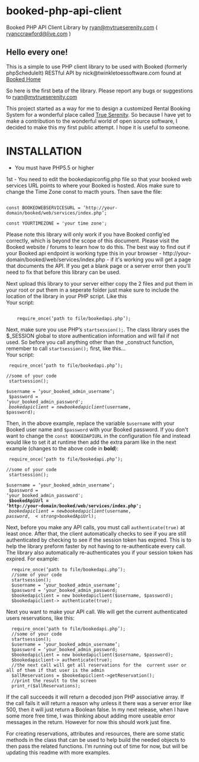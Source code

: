 # booked-php-api-client
Booked PHP API Client Library
by ryan@mytrueserenity.com ( ryanccrawford@live.com )

<h2>Hello every one!</h2>

<p>This is a simple to use PHP client library to be used with Booked (formerly phpScheduleIt) RESTful API by nick@twinkletoessoftware.com found at <a href='http://sourceforge.net/projects/phpscheduleit'>Booked Home</a></p>
<p>So here is the first beta of the library. Please report any bugs or suggestions to <a href="mailto:ryan@mytrueserenity.com">ryan@mytrueserenity.com</a></p>
<p>This project started as a way for me to design a customized Rental Booking System for a wonderful place called <a href='https://mytrueserenity.com'>True Serenity</a>. So because I have yet to make a contribution to the wonderful world of open source software, I decided to make this my first public attempt. I hope it is useful to someone.</p>
<h1>INSTALLATION</h1>
<ul><li>You must have PHP5.5 or higher</li></ul>
<p>1st - You need to edit the bookedapiconfig.php file
so that your booked web services URL points to where your Booked is hosted. Alos make sure to change the Time Zone const to macth yours. Then save the file:</p> 
<p>
<code>
const BOOKEDWEBSERVICESURL = ‘http://your-domain/booked/web/services/index.php’;
</code>
<code>
const YOURTIMEZONE = 'your time zone';
</code>
</p>
<p>Please note this library will only work if you have Booked config'ed correctly, which is beyond the scope of this document. Please visit the Booked website / forums to learn how to do this. The best way to find out if your Booked api endpoint is working type this in your browser - http://your-domain/booked/web/services/index.php - if it's working you will get a page that documents the API. If you get a blank page or a server error then you'll need to fix that before this library can be used.</p>

<p>Next upload this library to your server either copy the 2 files and put them in your root or put them in a seperate folder just make sure to include the location of the library in your PHP script. Like this
<br>
Your script:</p>
<p>
<code>
	require_once(‘path to file/bookedapi.php’);
</code>
</p>
<p>Next, make sure you use PHP’s <code>startsession();</code>. The class library uses the $_SESSION global to store authentication information and will fail if not used. So before you call anything other than the _construct function, remember to call <code>startsession();</code> first, like this…
<br>
Your script:</p>

<code>	require_once(‘path to file/bookedapi.php’);</code><br>
<code>	//some of your code</code><br>
<code>	startsession();</code><br>
<code>	$username = ‘your_booked_admin_username’;</code><br>
<code>	$password = ‘your_booked_admin_password';</code><br>
<code>	$bookedapiclient = new bookedapiclient($username, $password);</code><br>


<p>Then, in the above example, replace the variable <code>$username</code> with your Booked user name and <code>$password</code> with your Booked password. If you don't want to change the <code>const BOOKEDAPIURL</code> in the configuration file and instead would like to set it at runtime then add the extra param like in the next example (changes to the above code in <strong>bold</strong>):</p>

<code>	require_once(‘path to file/bookedapi.php’);</code><br>
<code>	//some of your code</code><br>
<code>	startsession();</code><br>
<code>	$username = ‘your_booked_admin_username’;</code><br>
<code>	$password = ‘your_booked_admin_password';</code><br>
<strong><code>	$bookedApiUrl = ‘http://your-domain/booked/web/services/index.php';</code></strong><br>
<code>	$bookedapiclient = new bookedapiclient($username, $password, <strong>$bookedApiUrl</strong>);</code><br>

<p>Next, before you make any API calls, you must call <code>authenticate(true)</code> at least once. After that, the client automatically checks to see if you are still authenticated by checking to see if the session token has expired. This is to help the library preform faster by not having to re-authenticate every call. The library also automatically re-authenticates you if your session token has expired. For example:</p>
<code>	require_once(‘path to file/bookedapi.php’);</code><br>
<code>	//some of your code</code><br>
<code>	startsession();</code><br>
<code>	$username = ‘your_booked_admin_username’;</code><br>
<code>	$password = ‘your_booked_admin_password;</code><br>
<code>	$bookedapiclient = new bookedapiclient($username, $password);</code><br>
<code>	$bookedapiclient-> authenticate(true);</code><br>

<p>Next you want to make your API call. We will get the current authenticated users reservations, like this:</p>
<code>	require_once(‘path to file/bookedapi.php’);</code><br>
<code>	//some of your code</code><br>
<code>	startsession();</code><br>
<code>	$username = ‘your_booked_admin_username’;</code><br>
<code>	$password = ‘your_booked_admin_password;</code><br>
<code>	$bookedapiclient = new bookedapiclient($username, $password);</code><br>
<code>	$bookedapiclient-> authenticate(true);</code><br>
<code>	//the next call will get all reservations for the  current user or all of them if that user is the admin</code><br>
<code>	$allReservations = $bookedapiclient->getReservation();</code><br>
<code>	//print the result to the screen</code><br>
<code>	print_r($allReservations);</code><br>

<p>If the call succeeds it will return a decoded json PHP associative array. If the call fails it will return a reason why unless it there was a server error like 500, then it will just return a Boolean false. In my next release, when I have some more free time, I was thinking about adding more useable error messages in the return. However for now this should work just fine.</p>  
<p>For creating reservations, attributes and resources, there are some static methods in the class that can be used to help build the needed objects to then pass the related functions. I’m running out of time for now, but will be updating this readme with more examples.</p>

